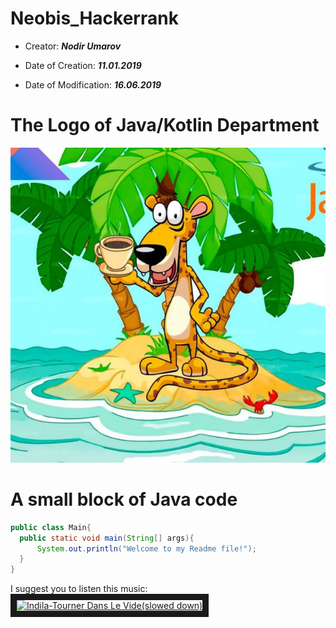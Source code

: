 # Neobis_Hackerrank

- Creator: ***Nodir Umarov***

- Date of Creation: ***11.01.2019***

- Date of Modification: ***16.06.2019***

# The Logo of Java/Kotlin Department

![alt-текст](https://github.com/NodirUmarov/Neobis_Hackerrank/blob/master/Java_Kotlin_Backend.jpg "The Logo")



# A small block of Java code

```java
public class Main{
  public static void main(String[] args){
      System.out.println("Welcome to my Readme file!");
  }
}
```

I suggest you to listen this music:
<a href="https://www.youtube.com/watch?v=14UPbgP8z0w" target="_blank"><img src="http://img.https://www.youtube.com/watch?v=14UPbgP8z0w/0.jpg" 
alt="Indila-Tourner Dans Le Vide(slowed down)" width="240" height="180" border="10" /></a>
